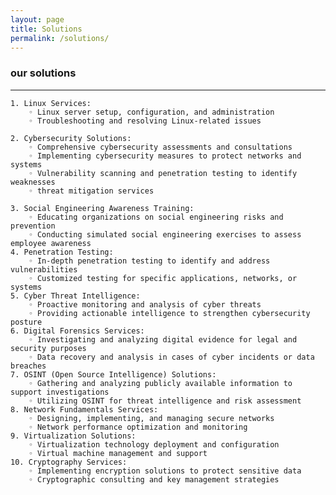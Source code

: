 ```yaml
---
layout: page
title: Solutions
permalink: /solutions/
---
```

### our solutions ###
---
   
    1. Linux Services:
        ◦ Linux server setup, configuration, and administration
        ◦ Troubleshooting and resolving Linux-related issues

    2. Cybersecurity Solutions:
        ◦ Comprehensive cybersecurity assessments and consultations
        ◦ Implementing cybersecurity measures to protect networks and systems
        ◦ Vulnerability scanning and penetration testing to identify weaknesses
        ◦ threat mitigation services
          
    3. Social Engineering Awareness Training:
        ◦ Educating organizations on social engineering risks and prevention
        ◦ Conducting simulated social engineering exercises to assess employee awareness
    4. Penetration Testing:
        ◦ In-depth penetration testing to identify and address vulnerabilities
        ◦ Customized testing for specific applications, networks, or systems
    5. Cyber Threat Intelligence:
        ◦ Proactive monitoring and analysis of cyber threats
        ◦ Providing actionable intelligence to strengthen cybersecurity posture
    6. Digital Forensics Services:
        ◦ Investigating and analyzing digital evidence for legal and security purposes
        ◦ Data recovery and analysis in cases of cyber incidents or data breaches
    7. OSINT (Open Source Intelligence) Solutions:
        ◦ Gathering and analyzing publicly available information to support investigations
        ◦ Utilizing OSINT for threat intelligence and risk assessment
    8. Network Fundamentals Services:
        ◦ Designing, implementing, and managing secure networks
        ◦ Network performance optimization and monitoring
    9. Virtualization Solutions:
        ◦ Virtualization technology deployment and configuration
        ◦ Virtual machine management and support
    10. Cryptography Services:
        ◦ Implementing encryption solutions to protect sensitive data
        ◦ Cryptographic consulting and key management strategies
